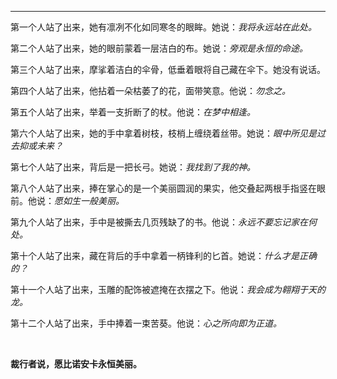 
---
第一个人站了出来，她有凛冽不化如同寒冬的眼眸。她说：*我将永远站在此处。*

第二个人站了出来，她的眼前蒙着一层洁白的布。她说：*旁观是永恒的命途。*

第三个人站了出来，摩挲着洁白的伞骨，低垂着眼将自己藏在伞下。她没有说话。

第四个人站了出来，他拈着一朵枯萎了的花，面带笑意。他说：*勿念之。*

第五个人站了出来，举着一支折断了的杖。他说：*在梦中相逢。*

第六个人站了出来，她的手中拿着树枝，枝梢上缠绕着丝带。她说：*眼中所见是过去抑或未来？*

第七个人站了出来，背后是一把长弓。她说：*我找到了我的神。*

第八个人站了出来，捧在掌心的是一个美丽圆润的果实，他交叠起两根手指竖在眼前。他说：*愿如生一般美丽。*

第九个人站了出来，手中是被撕去几页残缺了的书。他说：*永远不要忘记家在何处。*

第十个人站了出来，藏在背后的手中拿着一柄锋利的匕首。她说：*什么才是正确的？*

第十一个人站了出来，玉雕的配饰被遮掩在衣摆之下。他说：*我会成为翱翔于天的龙。*

第十二个人站了出来，手中捧着一束苦葵。他说：*心之所向即为正道。*

<br>

**裁行者说，愿比诺安卡永恒美丽。**

<br>
<br>
